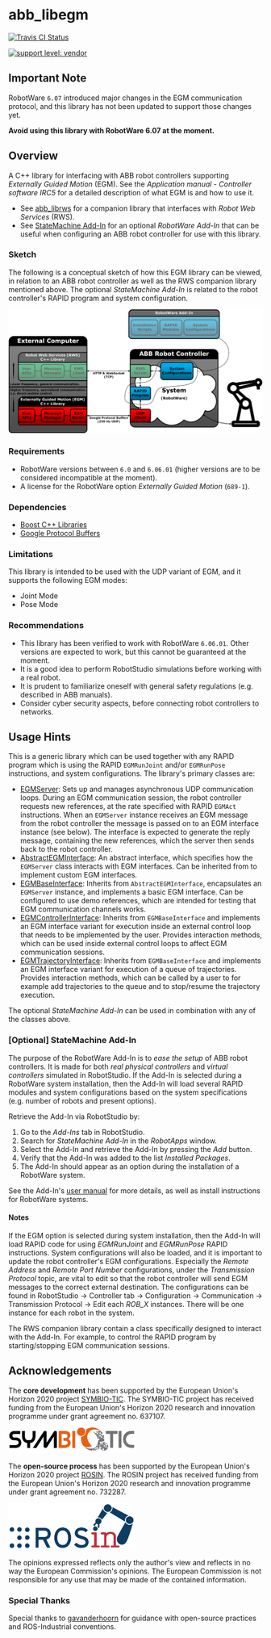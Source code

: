 # abb_libegm

[![Travis CI Status](https://travis-ci.org/ros-industrial/abb_libegm.svg?branch=master)](https://travis-ci.org/ros-industrial/abb_libegm)

[![support level: vendor](https://img.shields.io/badge/support%20level-vendor-brightgreen.png)](http://rosindustrial.org/news/2016/10/7/better-supporting-a-growing-ros-industrial-software-platform)

## Important Note

RobotWare `6.07` introduced major changes in the EGM communication protocol, and this library has not been updated to support those changes yet.

**Avoid using this library with RobotWare 6.07 at the moment.**

## Overview

A C++ library for interfacing with ABB robot controllers supporting *Externally Guided Motion* (EGM). See the *Application manual - Controller software IRC5* for a detailed description of what EGM is and how to use it.

* See [abb_librws](https://github.com/ros-industrial/abb_librws) for a companion library that interfaces with *Robot Web Services* (RWS).
* See [StateMachine Add-In](https://robotapps.robotstudio.com/#/viewApp/7fa7065f-457f-47ce-98d7-c04882e703ee) for an optional *RobotWare Add-In* that can be useful when configuring an ABB robot controller for use with this library.

### Sketch

The following is a conceptual sketch of how this EGM library can be viewed, in relation to an ABB robot controller as well as the RWS companion library mentioned above. The optional *StateMachine Add-In* is related to the robot controller's RAPID program and system configuration.

![EGM sketch](docs/images/egm_sketch.png)

### Requirements

* RobotWare versions between `6.0` and `6.06.01` (higher versions are to be considered incompatible at the moment).
* A license for the RobotWare option *Externally Guided Motion* (`689-1`).

### Dependencies

* [Boost C++ Libraries](https://www.boost.org)
* [Google Protocol Buffers](https://developers.google.com/protocol-buffers)

### Limitations

This library is intended to be used with the UDP variant of EGM, and it supports the following EGM modes:

* Joint Mode
* Pose Mode

### Recommendations

* This library has been verified to work with RobotWare `6.06.01`. Other versions are expected to work, but this cannot be guaranteed at the moment.
* It is a good idea to perform RobotStudio simulations before working with a real robot.
* It is prudent to familiarize oneself with general safety regulations (e.g. described in ABB manuals).
* Consider cyber security aspects, before connecting robot controllers to networks.

## Usage Hints

This is a generic library which can be used together with any RAPID program which is using the RAPID `EGMRunJoint` and/or `EGMRunPose` instructions, and system configurations. The library's primary classes are:

* [EGMServer](include/abb_libegm/egm_server.h): Sets up and manages asynchronous UDP communication loops. During an EGM communication session, the robot controller requests new references, at the rate specified with RAPID `EGMAct` instructions. When an `EGMServer` instance receives an EGM message from the robot controller the message is passed on to an EGM interface instance (see below). The interface is expected to generate the reply message, containing the new references, which the server then sends back to the robot controller.
* [AbstractEGMInterface](include/abb_libegm/egm_server.h): An abstract interface, which specifies how the `EGMServer` class interacts with EGM interfaces. Can be inherited from to implement custom EGM interfaces.
* [EGMBaseInterface](include/abb_libegm/egm_base_interface.h): Inherits from `AbstractEGMInterface`, encapsulates an `EGMServer` instance, and implements a basic EGM interface. Can be configured to use demo references, which are intended for testing that EGM communication channels works.
* [EGMControllerInterface](include/abb_libegm/egm_controller_interface.h): Inherits from `EGMBaseInterface` and implements an EGM interface variant for execution inside an external control loop that needs to be implemented by the user. Provides interaction methods, which can be used inside external control loops to affect EGM communication sessions.
* [EGMTrajectoryInterface](include/abb_libegm/egm_trajectory_interface.h): Inherits from `EGMBaseInterface` and implements an EGM interface variant for execution of a queue of trajectories. Provides interaction methods, which can be called by a user to for example add trajectories to the queue and to stop/resume the trajectory execution.

The optional *StateMachine Add-In* can be used in combination with any of the classes above.

### [Optional] StateMachine Add-In

The purpose of the RobotWare Add-In is to *ease the setup* of ABB robot controllers. It is made for both *real physical controllers* and *virtual controllers* simulated in RobotStudio. If the Add-In is selected during a RobotWare system installation, then the Add-In will load several RAPID modules and system configurations based on the system specifications (e.g. number of robots and present options).

Retrieve the Add-In via RobotStudio by:

1. Go to the *Add-Ins* tab in RobotStudio.
2. Search for *StateMachine Add-In* in the *RobotApps* window.
3. Select the Add-In and retrieve the Add-In by pressing the *Add* button.
4. Verify that the Add-In was added to the list *Installed Packages*.
5. The Add-In should appear as an option during the installation of a RobotWare system.

See the Add-In's [user manual](https://robotapps.blob.core.windows.net/appreferences/docs/2093c0e8-d469-4188-bdd2-ca42e27cba5cUserManual.pdf) for more details, as well as install instructions for RobotWare systems.

#### Notes

If the EGM option is selected during system installation, then the Add-In will load RAPID code for using *EGMRunJoint* and *EGMRunPose* RAPID instructions. System configurations will also be loaded, and it is important to update the robot controller's EGM configurations. Especially the *Remote Address* and *Remote Port Number* configurations, under the *Transmission Protocol* topic, are vital to edit so that the robot controller will send EGM messages to the correct external destination. The configurations can be found in RobotStudio -> Controller tab -> Configuration -> Communication -> Transmission Protocol -> Edit each *ROB_X* instances. There will be one instance for each robot in the system.

The RWS companion library contain a class specifically designed to interact with the Add-In. For example, to control the RAPID program by starting/stopping EGM communication sessions.

## Acknowledgements

The **core development** has been supported by the European Union's Horizon 2020 project [SYMBIO-TIC](http://www.symbio-tic.eu/).
The SYMBIO-TIC project has received funding from the European Union's Horizon 2020 research and innovation programme under grant agreement no. 637107.

<img src="docs/images/symbio_tic_logo.png" width="250">

The **open-source process** has been supported by the European Union's Horizon 2020 project [ROSIN](http://rosin-project.eu/).
The ROSIN project has received funding from the European Union's Horizon 2020 research and innovation programme under grant agreement no. 732287.

<img src="docs/images/rosin_logo.png" width="250">

The opinions expressed reflects only the author's view and reflects in no way the European Commission's opinions.
The European Commission is not responsible for any use that may be made of the contained information.

### Special Thanks

Special thanks to [gavanderhoorn](https://github.com/gavanderhoorn) for guidance with open-source practices and ROS-Industrial conventions.
